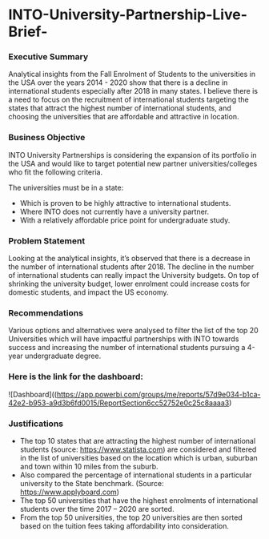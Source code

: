 # INTO-University-Partnership-Live-Brief-

### Executive Summary ###

Analytical insights from the Fall Enrolment of Students to the universities in the USA over the years 2014 - 2020 show that there is a decline in international students especially after 2018 in many states. I believe there is a need to focus on the recruitment of international students targeting the states that attract the highest number of international students, and choosing the universities that are affordable and attractive in location.

### Business Objective ###

INTO University Partnerships is considering the expansion of its portfolio in the USA and would like to target potential new partner universities/colleges who fit the following criteria. 

The universities must be in a state:

* Which is proven to be highly attractive to international students.
* Where INTO does not currently have a university partner.
* With a relatively affordable price point for undergraduate study.

### Problem Statement ###

Looking at the analytical insights, it’s observed that there is a decrease in the number of international students after 2018. The decline in the number of international students can really impact the University budgets. On top of shrinking the university budget, lower enrolment could increase costs for domestic students, and impact the US economy.

### Recommendations ###

Various options and alternatives were analysed to filter the list of the top 20 Universities which will have impactful partnerships with INTO towards success and increasing the number of international students pursuing a 4-year undergraduate degree. 

### Here is the link for the dashboard: ###

![Dashboard]((https://app.powerbi.com/groups/me/reports/57d9e034-b1ca-42e2-b953-a9d3b6fd0015/ReportSection6cc52752e0c25c8aaaa3) 

### Justifications ###
* The top 10 states that are attracting the highest number of international students (source: https://www.statista.com) are considered and filtered in the list of universities based on the location which is urban, suburban and town within 10 miles from the suburb.
* Also compared the percentage of international students in a particular university to the State benchmark. (Source: https://www.applyboard.com)
* The top 50 universities that have the highest enrolments of international students over the time 2017 – 2020 are sorted.
* From the top 50 universities, the top 20 universities are then sorted based on the tuition fees taking affordability into consideration.
